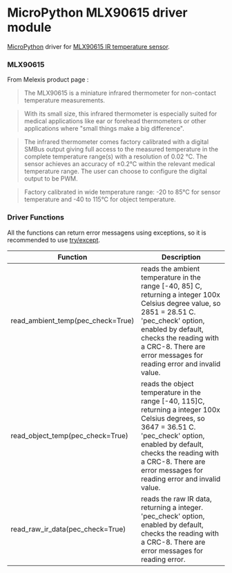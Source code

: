 # MicroPython MLX90615 driver module

[MicroPython](http://micropython.org/) driver for [MLX90615 IR temperature sensor](https://www.melexis.com/en/product/mlx90615/).

### MLX90615
From Melexis product page :

>  The MLX90615 is a miniature infrared thermometer for non-contact temperature measurements.

>  With its small size, this infrared thermometer is especially suited for medical applications like ear or forehead thermometers or other applications where "small things make a big difference".

>  The infrared thermometer comes factory calibrated with a digital SMBus output giving full access to the measured temperature in the complete temperature range(s) with a resolution of 0.02 °C. The sensor achieves an accuracy of ±0.2°C within the relevant medical temperature range. The user can choose to configure the digital output to be PWM.

> Factory calibrated in wide temperature range: -20 to 85°C for sensor temperature and -40 to 115°C for object temperature.

### Driver Functions

All the functions can return error messagens using exceptions, so it is recommended to use [try/except](https://docs.python.org/3/tutorial/errors.html).

| Function | Description |
| -------- | ----------- |
| read_ambient_temp(pec_check=True)   | reads the ambient temperature in the range [-40, 85] C, returning a integer 100x Celsius degree value, so 2851 = 28.51 C. 'pec_check' option, enabled by default, checks the reading with a CRC-8. There are error messages for reading error and invalid value. |
| read_object_temp(pec_check=True)   | reads the object temperature in the range [-40, 115]C, returning a integer 100x Celsius degrees, so 3647 = 36.51 C. 'pec_check' option, enabled by default, checks the reading with a CRC-8. There are error messages for reading error and invalid value. |
| read_raw_ir_data(pec_check=True)   | reads the raw IR data, returning a integer. 'pec_check' option, enabled by default, checks the reading with a CRC-8. There are error messages for reading error. |


